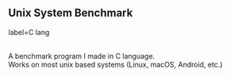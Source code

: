 ## Unix System Benchmark

label=C lang

<br>
A benchmark program I made in C language.
<br>
Works on most unix based systems (Linux, macOS, Android, etc.)